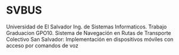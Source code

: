 # SVBUS
Universidad de El Salvador
Ing. de Sistemas Informaticos. 
Trabajo Graduacion GPO10. 
Sistema de Navegación en Rutas de Transporte Colectivo San Salvador: Implementación en dispositivos móviles con acceso por comandos de voz 
